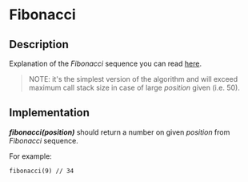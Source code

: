 # Fibonacci

## Description

Explanation of the _Fibonacci_ sequence you can read [here](https://en.wikipedia.org/wiki/Fibonacci_number).

> NOTE: it's the simplest version of the algorithm and will exceed maximum call stack size in case of large _position_
given (i.e. 50).

## Implementation

**_fibonacci(position)_** should return a number on given _position_ from _Fibonacci_ sequence.

For example:

```
fibonacci(9) // 34
```
